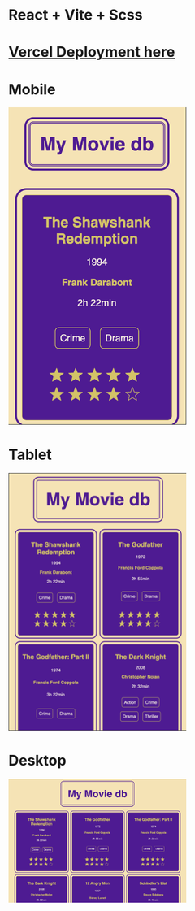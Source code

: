 # React + Vite + Scss

# [Vercel Deployment here](https://movie-db-liard-psi.vercel.app/)

# Mobile

  <div>
    <img src="./public/readme/readme1.png" alt="readme1" width="350px">
  </div>

# Tablet

  <div>
    <img src="./public/readme/readme2.png" alt="readme2" width="350px">
  </div>

# Desktop

<div>
    <img src="./public/readme/readme3.png" alt="readme3" width="350px">
  </div>
